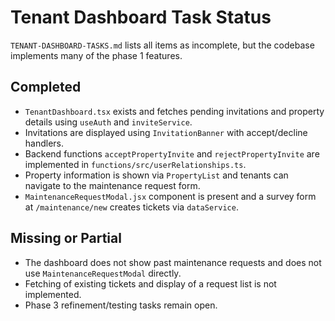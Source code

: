 # Tenant Dashboard Task Status

`TENANT-DASHBOARD-TASKS.md` lists all items as incomplete, but the codebase implements many of the phase 1 features.

## Completed
- `TenantDashboard.tsx` exists and fetches pending invitations and property details using `useAuth` and `inviteService`.
- Invitations are displayed using `InvitationBanner` with accept/decline handlers.
- Backend functions `acceptPropertyInvite` and `rejectPropertyInvite` are implemented in `functions/src/userRelationships.ts`.
- Property information is shown via `PropertyList` and tenants can navigate to the maintenance request form.
- `MaintenanceRequestModal.jsx` component is present and a survey form at `/maintenance/new` creates tickets via `dataService`.

## Missing or Partial
- The dashboard does not show past maintenance requests and does not use `MaintenanceRequestModal` directly.
- Fetching of existing tickets and display of a request list is not implemented.
- Phase 3 refinement/testing tasks remain open.
